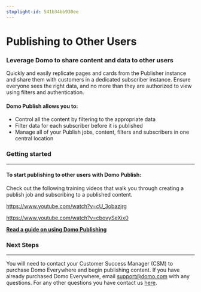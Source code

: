 ```yaml
---
stoplight-id: 541b34bb930ee
---
```


# Publishing to Other Users

### Leverage Domo to share content and data to other users
Quickly and easily replicate pages and cards from the Publisher instance and share them with customers in a dedicated subscriber instance. Ensure everyone sees the right data, and no more than they are authorized to view using filters and authentication.

#### Domo Publish allows you to:

- Control all the content by filtering to the appropriate data
- Filter data for each subscriber before it is published
- Manage all of your Publish jobs, content, filters and subscribers in one central location

### Getting started
---
#### To start publishing to other users with Domo Publish:

Check out the following training videos that walk you through creating a publish job and subscribing to a published content.

https://www.youtube.com/watch?v=cU_3obazjrg

https://www.youtube.com/watch?v=cbovySeXix0

**[Read a guide on using Domo Publishing](https://domo-support.domo.com/s/article/360045120554?language=en_US)**


### Next Steps
---
You will need to contact your Customer Success Manager (CSM) to purchase Domo Everywhere and begin publishing content. If you have already purchased Domo Everywhere, email <a href="mailto:support@domo.com">support@domo.com</a> with any questions. For any other questions you have contact us <a href="https://www.domo.com/form/domo-everywhere" target="_blank" rel="noopener">here</a>.
